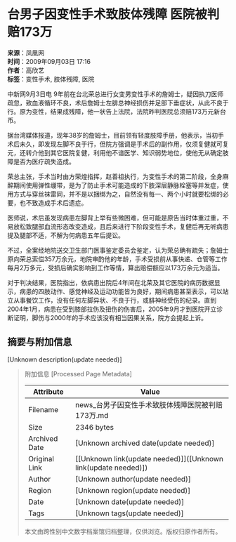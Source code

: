 # 台男子因变性手术致肢体残障 医院被判赔173万

**来源**：凤凰网  
**时间**：2009年09月03日 17:16  
**作者**：高欣艺  
**标签**：变性手术, 肢体残障, 医院  

中新网9月3日电 9年前在台北荣总进行女变男变性手术的詹姆士，疑因执刀医师疏忽，致血液循环不良，术后詹姆士左腓总神经损伤并足部下垂症状，从此不良于行。原为变性，结果成残障，他一状告上法院，法院昨判医院总须赔173万元新台币。

据台湾媒体报道，现年38岁的詹姆士，目前领有轻度肢障手册，他表示，当初手术后未久，即发现左脚不良于行，但院方强调是手术后的副作用，仅须复健就可复元，还转介他到其它医院复健，利用他不谙医学、知识弱势地位，使他无从确定肢障是否为医疗疏失造成。

荣总主张，手术当时由方荣煌指挥，赵善祖执行，为变性手术的第二阶段，全身麻醉期间使用弹性绷带，是为了防止手术可能造成的下肢深层静脉栓塞等并发症，使用方式与穿丝袜雷同，并不是以捆绑为之，自然没有每一、两个小时就要松绑的必要，也不致造成手术后遗症。

医师说，术后虽发现病患左脚背上举有些微困难，但可能是原告当时体重过重，不易放松致腿部血流形态改变造成，且后来进行下阶段变性手术，复健后再无听病患提及腿部不适，不解为何病患五年后提讼。

不过，全案经地院送交卫生部门医事鉴定委员会鉴定，认为荣总确有疏失；詹姆士原向荣总索偿357万余元，地院审酌他的年龄，手术受损前从事快递、仓管等工作每月2万多元，受损后确实影响到工作等情，算出赔偿额应以173万余元为适当。

对于判决结果，医院指出，依病患出院后4年间在北荣及其它医院的病历数据显示，病患的四肢动作、感觉神经及运动功能皆为良好，期间病患甚至表示，可以站立从事餐饮工作，没有任何左脚异状、不良于行，或腓神经受伤的纪录。直到2004年1月，病患在受到膝部拉伤及扭伤的伤害后，2005年9月才到医院开立诊断证明，脚伤与2000年的手术应该没有相当因果关系，院方会提起上诉。

## 摘要与附加信息

<!-- tcd_abstract -->
[Unknown description(update needed)]
<!-- tcd_abstract_end -->

> 附加信息 [Processed Page Metadata]
>
> | Attribute       | Value                                  |
> |-----------------|----------------------------------------|
> | Filename        | news_台男子因变性手术致肢体残障医院被判赔173万.md                             |
> | Size            | 2346 bytes                           |
> | Archived Date   | [Unknown archived date(update needed)]                             |
> | Original Link   | [[Unknown link(update needed)]]([Unknown link(update needed)])                       |
> | Author          | [Unknown author(update needed)]                               |
> | Region          | [Unknown region(update needed)]                               |
> | Date            | [Unknown date(update needed)]                                 |
> | Tags            | [Unknown tags(update needed)]                                 |
>
> 本文由跨性别中文数字档案馆归档整理，仅供浏览。版权归原作者所有。
>